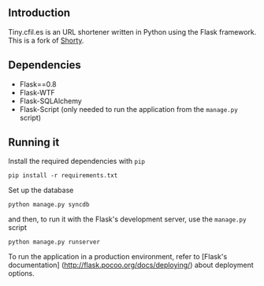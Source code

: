 ## Introduction

Tiny.cfil.es is an URL shortener written in Python using the Flask framework.
This is a fork of [Shorty](https://github.com/mattoufoutu/shorty).

## Dependencies

- Flask==0.8
- Flask-WTF
- Flask-SQLAlchemy
- Flask-Script (only needed to run the application from the `manage.py` script)

## Running it

Install the required dependencies with `pip`

    pip install -r requirements.txt

Set up the database

    python manage.py syncdb

and then, to run it with the Flask's development server, use the `manage.py` script

    python manage.py runserver

To run the application in a production environment, refer to [Flask's documentation]
(http://flask.pocoo.org/docs/deploying/)
about deployment options.
